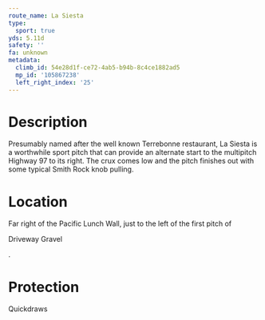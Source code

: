 ```yaml
---
route_name: La Siesta
type:
  sport: true
yds: 5.11d
safety: ''
fa: unknown
metadata:
  climb_id: 54e28d1f-ce72-4ab5-b94b-8c4ce1882ad5
  mp_id: '105867238'
  left_right_index: '25'
---
```

# Description
Presumably named after the well known Terrebonne restaurant, La Siesta is a worthwhile sport pitch that can provide an alternate start to the multipitch Highway 97 to its right.  The crux comes low and the pitch finishes out with some typical Smith Rock knob pulling.

# Location
Far right of the Pacific Lunch Wall, just to the left of the first pitch of

Driveway Gravel

.

# Protection
Quickdraws
